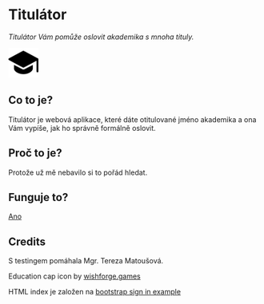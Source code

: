 Titulátor
=========
*Titulátor Vám pomůže oslovit akademika s mnoha tituly.*

<img src="./capka.svg" width="60" alt="Ori">

Co to je?
---------
Titulátor je webová aplikace, které dáte otitulované jméno akademika a ona Vám vypíše, jak ho správně formálně oslovit.

Proč to je?
-----------
Protože už mě nebavilo si to pořád hledat.

Funguje to?
-----------
[Ano](https://news.ycombinator.com/item?id=3067434)

Credits
-------
S testingem pomáhala Mgr. Tereza Matoušová.

Education cap icon by [wishforge.games](https://freeicons.io/education-and-learning-2/education-and-learning-cap-student-graduation-university-icon-42511)

HTML index je založen na [bootstrap sign in example](https://getbootstrap.com/docs/4.0/examples/sign-in/)